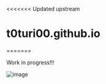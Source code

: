 <<<<<<< Updated upstream
# t0turi00.github.io
=======

Work in progress!!!

![image](https://user-images.githubusercontent.com/79054967/204862843-3020f00a-8d0c-46aa-8c9e-b35d8610c349.png)
